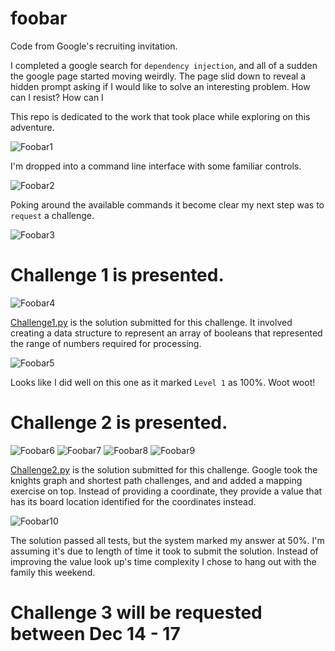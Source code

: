 # foobar
Code from Google's recruiting invitation.

I completed a google search for `dependency injection`, and all of a sudden the google page started moving weirdly.
The page slid down to reveal a hidden prompt asking if I would like to solve an interesting problem.  How can I resist?  How can I

This repo is dedicated to the work that took place while exploring on this adventure.

![Foobar1](../main/images/foobar1.png)

I'm dropped into a command line interface with some familiar controls.  

![Foobar2](/../main/images/foobar2.png)

Poking around the available commands it become clear my next step was to `request` a challenge.

![Foobar3](/../main/images/foobar3.png)


# Challenge 1 is presented.

![Foobar4](/../main/images/foobar4.png)

[Challenge1.py](https://github.com/white8785/foobar/blob/main/challenge1.py#L1-L72) is the solution submitted for this challenge.  It involved creating a data structure to represent an array of booleans that represented the range of numbers required for processing.

![Foobar5](/../main/images/foobar5.png)

Looks like I did well on this one as it marked `Level 1` as 100%.  Woot woot!


# Challenge 2 is presented. 
![Foobar6](/../main/images/foobar6.png)
![Foobar7](/../main/images/foobar7.png)
![Foobar8](/../main/images/foobar8.png)
![Foobar9](/../main/images/foobar9.png)

[Challenge2.py](https://github.com/white8785/foobar/blob/main/challenge2.py#L66-L160) is the solution submitted for this challenge.  Google took the knights graph and shortest path challenges, and and added a mapping exercise on top.  Instead of providing a coordinate, they provide a value that has its board location identified for the coordinates instead.

![Foobar10](/../main/images/foobar10.png)

The solution passed all tests, but the system marked my answer at 50%.  I'm assuming it's due to length of time it took to submit the solution.  Instead of improving the value look up's time complexity I chose to hang out with the family this weekend.

# Challenge 3 will be requested between Dec 14 - 17